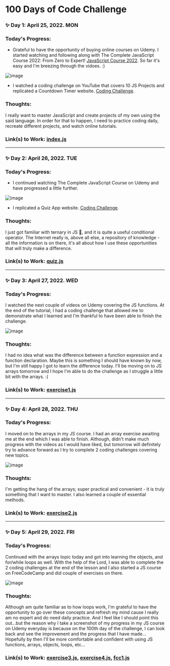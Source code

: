 # 100 Days of Code Challenge

### ✨ Day 1: April 25, 2022. MON
### Today's Progress: 
  * Grateful to have the opportunity of buying online courses on Udemy. I started watching and following along with The Complete JavaScript Course 2022: From Zero to Expert! [JavaScript Course 2022](https://www.udemy.com/course/the-complete-javascript-course/learn/lecture/22628657#overview). 
So far it's easy and I'm breezing through the vidoes. :) 

![image](https://user-images.githubusercontent.com/102761223/165196142-567dca95-ae50-4496-9c45-f021a69fa3f5.png)

  * I watched a coding challenge on YouTube that covers 10 JS Projects and replicated a Countdown Timer website. [Coding Challenge](https://www.youtube.com/watch?v=dtKciwk_si4&ab_channel=FlorinPop).

### Thoughts:
I really want to master JavaScript and create projects of my own using the said language. In order for that to happen, I need to practice coding daily, recreate different projects, and watch online tutorials.

### Link(s) to Work: [index.js](/index.js)

---

### ✨ Day 2: April 26, 2022. TUE

### Today's Progress:
  * I continued watching The Complete JavaScript Course on Udemy and have progressed a little further.
  
![image](https://user-images.githubusercontent.com/102761223/165399559-f1753ace-1b5d-4364-a782-74cda78e3596.png)

  * I replicated a Quiz App website. [Coding Challenge](./https://www.youtube.com/watch?v=dtKciwk_si4).

### Thoughts:
I just got familiar with ternary in JS 🥲, and it is quite a useful conditional operator. The Internet really is, above all else, a repository of knowledge - all the information is on there, it's all about how I use these opportunities that will truly make a difference.

### Link(s) to Work: [quiz.js](/quiz.js)

---

### ✨ Day 3: April 27, 2022. WED

### Today's Progress:
I watched the next couple of videos on Udemy covering the JS functions. At the end of the tutorial, I had a coding challenge that allowed me to demonstrate what I learned and I'm thankful to have been able to finish the challenge. 

![image](https://user-images.githubusercontent.com/102761223/165662441-e15005f9-30e2-4073-a4c6-ccfcf81b304f.png)

### Thoughts: 
I had no idea what was the difference between a function expression and a function declaration. Maybe this is something I should have known by now, but I'm still happy I got to learn the difference today. I'll be moving on to JS arrays tomorrow and I hope I'm able to do the challenge as I struggle a little bit with the arrays. :(

### Link(s) to Work: [exercise1.js](/Coding-Challenges/exercise1.js)

---

### ✨ Day 4: April 28, 2022. THU

### Today's Progress:
I moved on to the arrays in my JS course. I had an array exercise awaiting me at the end which I was able to finish. Although, didn't make much progress with the videos as I would have liked, but tomorrow will definitely try to advance forward as I try to complete 2 coding challenges covering new topics.

 ![image](https://user-images.githubusercontent.com/102761223/165877093-fec45604-b02a-46d8-9cab-b5a08ad6f28b.png)

### Thoughts: 
I'm getting the hang of the arrays; super practical and convenient - it is truly something that I want to master. I also learned a couple of essential methods.

### Link(s) to Work: [exercise2.js](/Coding-Challenges/exercise2.js)

---

### ✨ Day 5: April 29, 2022. FRI

### Today's Progress:
Continued with the arrays topic today and got into learning the objects, and for/while loops as well. With the help of the Lord, I was able to complete the 2 coding challenges at the end of the lesson and I also started a JS course on FreeCodeCamp and did couple of exercises on there.

  ![image](https://user-images.githubusercontent.com/102761223/166085621-b61089cd-ae26-4f9a-a265-a06d154eedc3.png)

### Thoughts:
Although am quite familiar as to how loops work, I'm grateful to have the opportunity to go over these concepts and refresh my mind cause I really am no expert and do need daily practice. And I feel like I should point this out...but the reason why I take a screenshot of my progress in my JS course on Udemy everyday is because on the 100th day of the challenge, I can look back and see the improvement and the progress that I have made... Hopefully by then I'll be more comfortable and confident with using JS functions, arrays, objects, loops, etc...

### Link(s) to Work: [exercise3.js](/Coding-Challenges/exercise3.js), [exercise4.js](/Coding-Challenges/exercise4.js), [fcc1.js](/FreeCodeCamp/fcc1.js)

